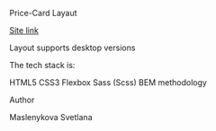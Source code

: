 Price-Card Layaut

[Site link](https://maslenykova.github.io/Price-Card-Layaut/)

Layout supports desktop versions

The tech stack is:

HTML5
CSS3
Flexbox
Sass (Scss)
BEM methodology

Author

Maslenykova Svetlana
